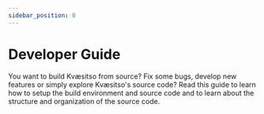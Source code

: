 ```yaml
---
sidebar_position: 0
---
```


# Developer Guide

You want to build Kvæsitso from source? Fix some bugs, develop new features or simply explore Kvæsitso's source code? Read this guide to learn how to setup the build environment and source code and to learn about the structure and organization of the source code.
